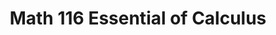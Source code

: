---
title: "Math 116 Essential of Calculus"
collection: teaching
type: "Workshop"
permalink: 
venue: "Brigham Young University, Mathematics Department"
date: 
location: "Provo, Utah, USA"
---